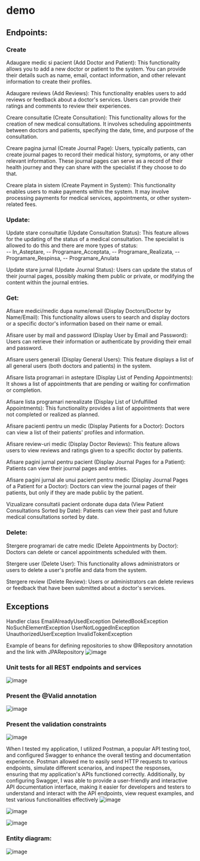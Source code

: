# demo

## Endpoints:

### Create
 
Adaugare medic si pacient (Add Doctor and Patient): This functionality allows you to add a new doctor or patient to the system. You can provide their details such as name, email, contact information, and other relevant information to create their profiles.

Adaugare reviews (Add Reviews): This functionality enables users to add reviews or feedback about a doctor's services. Users can provide their ratings and comments to review their experiences.

Creare consultatie (Create Consultation): This functionality allows for the creation of new medical consultations. It involves scheduling appointments between doctors and patients, specifying the date, time, and purpose of the consultation.

Creare pagina jurnal (Create Journal Page): Users, typically patients, can create journal pages to record their medical history, symptoms, or any other relevant information. These journal pages can serve as a record of their health journey and they can share with the specialist if they choose to do that.

Creare plata in sistem (Create Payment in System): This functionality enables users to make payments within the system. It may involve processing payments for medical services, appointments, or other system-related fees.



### Update:

Update stare consultatie (Update Consultation Status): This feature allows for the updating of the status of a medical consultation. The specialist is allowed to do this and there are more types of status:   
    -- In_Asteptare,
    --  Programare_Acceptata,
    -- Programare_Realizata,
    -- Programare_Respinsa,
    -- Programare_Anulata 

Update stare jurnal (Update Journal Status): Users can update the status of their journal pages, possibly making them public or private, or modifying the content within the journal entries.

### Get:

Afisare medici/medic dupa nume/email (Display Doctors/Doctor by Name/Email): This functionality allows users to search and display doctors or a specific doctor's information based on their name or email.

Afisare user by mail and password (Display User by Email and Password): Users can retrieve their information or authenticate by providing their email and password.

Afisare users generali (Display General Users): This feature displays a list of all general users (both doctors and patients) in the system.

Afisare lista programari in asteptare (Display List of Pending Appointments): It shows a list of appointments that are pending or waiting for confirmation or completion.

Afisare lista programari nerealizate (Display List of Unfulfilled Appointments): This functionality provides a list of appointments that were not completed or realized as planned.

Afisare pacienti pentru un medic (Display Patients for a Doctor): Doctors can view a list of their patients' profiles and information.

Afisare review-uri medic (Display Doctor Reviews): This feature allows users to view reviews and ratings given to a specific doctor by patients.

Afisare pagini jurnal pentru pacient (Display Journal Pages for a Patient): Patients can view their journal pages and entries.

Afisare pagini jurnal ale unui pacient pentru medic (Display Journal Pages of a Patient for a Doctor): Doctors can view the journal pages of their patients, but only if they are made public by the patient.

Vizualizare consultatii pacient ordonate dupa data (View Patient Consultations Sorted by Date): Patients can view their past and future medical consultations sorted by date.

### Delete:

Stergere programari de catre medic (Delete Appointments by Doctor): Doctors can delete or cancel appointments scheduled with them.

Stergere user (Delete User): This functionality allows administrators or users to delete a user's profile and data from the system.

Stergere review (Delete Review): Users or administrators can delete reviews or feedback that have been submitted about a doctor's services.


## Exceptions

Handler class
EmailAlreadyUsedException
DeletedBookException
NoSuchElementException
UserNotLoggedInException
UnauthorizedUserException
InvalidTokenException



Example of beans for defining repositories to show @Repository annotation and the link with JPARepository
![image](https://github.com/Talida-M/demoFinall/assets/75331740/f9b27fbf-fabb-4dbd-b3c6-d575693eb2e9)




### Unit tests for all REST endpoints and services
![image](https://github.com/Talida-M/demoFinall/assets/75331740/79d8b602-43e3-4426-a9e3-e42d04a751a3)



### Present the @Valid annotation
![image](https://github.com/Talida-M/demoFinall/assets/75331740/e9c3dbe8-dc24-4d28-8566-c8dc7bb26730)



### Present the validation constraints
![image](https://github.com/Talida-M/demoFinall/assets/75331740/5a1ddc7f-7073-4ea3-aa13-f751ff313eaf)







When I tested my application, I utilized Postman, a popular API testing tool, and configured Swagger to enhance the overall testing and documentation experience. Postman allowed me to easily send HTTP requests to various endpoints, simulate different scenarios, and inspect the responses, ensuring that my application's APIs functioned correctly. Additionally, by configuring Swagger, I was able to provide a user-friendly and interactive API documentation interface, making it easier for developers and testers to understand and interact with the API endpoints, view request examples, and test various functionalities effectively
![image](https://github.com/Talida-M/demoFinall/assets/75331740/db594df0-39a5-491b-85d9-b4dd3ae014fa)

![image](https://github.com/Talida-M/demoFinall/assets/75331740/69a3b015-f558-4778-b6be-550840e48ab8)

![image](https://github.com/Talida-M/demoFinall/assets/75331740/0338ed00-c2e4-403e-a6bd-38580f57d3a5)














### Entity diagram:
![image](https://github.com/Talida-M/demoFinall/assets/75331740/80614490-aafa-4924-b6b2-8c004ba94be2)


